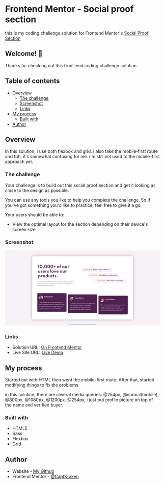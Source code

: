 # Frontend Mentor - Social proof section

this is my coding challenge solution for Frontend Mentor's [Social Proof Section](https://www.frontendmentor.io/challenges/social-proof-section-6e0qTv_bA)

## Welcome! 👋

Thanks for checking out this front-end coding challenge solution.

## Table of contents

- [Overview](#overview)
  - [The challenge](#the-challenge)
  - [Screenshot](#screenshot)
  - [Links](#links)
- [My process](#my-process)
  - [Built with](#built-with)
- [Author](#author)

## Overview

in this solution, i use both flexbox and grid. i also take the mobile-first route and tbh, it's somewhat confusing for me. i'm still not used to the mobile-first approach yet.

### The challenge

Your challenge is to build out this social proof section and get it looking as close to the design as possible.

You can use any tools you like to help you complete the challenge. So if you've got something you'd like to practice, feel free to give it a go.

Your users should be able to:

- View the optimal layout for the section depending on their device's screen size

### Screenshot

![](./screenshot.png)

### Links

- Solution URL: [On Frontend Mentor](https://www.frontendmentor.io/solutions/profile-card-component-with-html-scss-css-flexbox-2qoUBBQ6v)
- Live Site URL: [Live Demo](https://captkraken.github.io/social-proof-section)

## My process

Started out with HTML then went the mobile-first route. After that, started modifying things to fix the problems.

in this solution, there are several media queries: @254px, @normal(mobile), @800px, @1080px, @1200px. @254px, i just put profile picture on top of the name and verified buyer.

### Built with

- HTML5
- Sass
- Flexbox
- Grid

## Author

- Website - [My Github](https://github.com/CaptKraken)
- Frontend Mentor - [@CaptKraken](https://www.frontendmentor.io/profile/CaptKraken)
